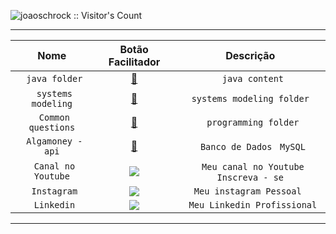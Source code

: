 <p align="left"><img src="https://profile-counter.glitch.me/{joaoschrock}/count.svg" alt="joaoschrock :: Visitor's Count" /></p>

<div> 
 
 <hr>
 
 <div>

</div>
    
<div 


### [](/)


<div align="center">

|   Nome   |  Botão Facilitador    |    Descrição    |
| :---:         |     :---:      |          :---: |
| ` java folder` | [📂](https://github.com/JoaoSchrock/Java/)     | ` java content` |
| ` systems modeling` | [📂]( https://github.com/JoaoSchrock/Projeto-de-Software/tree/main/)     | `systems modeling folder` |
| ` Common questions`     | [📂](https://github.com/JoaoSchrock/Curiosidades/) | ` programming folder`      |
| ` Algamoney - api`     | [📂](https://github.com/JoaoSchrock/Framework/) | ` Banco de Dados` ` MySQL`       |
| ` Canal no Youtube`     | <a href="https://www.youtube.com/channel/UCY1ZlKV-bSjpBNw4GkXboBA" target="_blank"><img src="https://img.shields.io/badge/YouTube-FF0000?style=for-the-badge&logo=youtube&logoColor=white" target="_blank"></a> | ` Meu canal no Youtube` ` Inscreva - se`       |
| ` Instagram`     | <a href="https://www.instagram.com/joaoschrock/" target="_blank"><img src="https://img.shields.io/badge/-Instagram-%23E4405F?style=for-the-badge&logo=instagram&logoColor=white" target="_blank"></a> | `Meu instagram Pessoal `   |
| ` Linkedin`     | <a href="https://www.linkedin.com/in/joaoschrock/" target="_blank"><img src="https://img.shields.io/badge/-LinkedIn-%230077B5?style=for-the-badge&logo=linkedin&logoColor=white" target="_blank"></a> | ` Meu Linkedin Profissional`
<hr>


      





  

